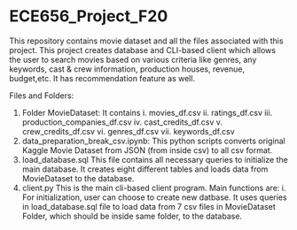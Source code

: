 # ECE656_Project_F20
This repository contains movie dataset and all the files associated with this project. This project creates database and CLI-based client which allows
the user to search movies based on various criteria like genres, any keywords, cast & crew information, production houses, revenue, budget,etc.
It has recommendation feature as well.

Files and Folders:
1. Folder MovieDataset: 
    It contains 
      i. movies_df.csv
      ii. ratings_df.csv
      iii. production_companies_df.csv
      iv. cast_credits_df.csv
      v. crew_credits_df.csv
      vi. genres_df.csv
      vii. keywords_df.csv
2. data_preparation_break_csv.ipynb:
    This python scripts converts original Kaggle Movie Dataset from JSON (from inside csv) to all csv format.
3. load_database.sql
    This file contains all necessary queries to initialize the main database. It creates eight different tables and loads data from MovieDataset to the            database.
4. client.py
    This is the main cli-based client program. Main functions are:
        i. For initialization, user can choose to create new datbase. It uses queries in load_database.sql file to load data from 7 csv files in MovieDataset
            Folder, which should be inside same folder, to the database.
